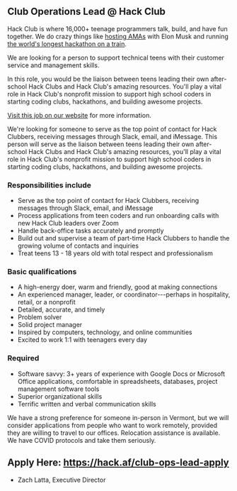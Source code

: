 ## Club Operations Lead @ Hack Club

Hack Club is where 16,000+ teenage programmers talk, build, and have fun together. We do crazy things like [hosting AMAs](https://hackclub.com/amas/) with Elon Musk and running [the world's longest hackathon on a train](https://www.youtube.com/watch?v=2BID8_pGuqA).

We are looking for a person to support technical teens with their customer service and management skills.

In this role, you would be the liaison between teens leading their own after-school Hack Clubs and Hack Club's amazing resources. You'll play a vital role in Hack Club's nonprofit mission to support high school coders in starting coding clubs, hackathons, and building awesome projects.

[Visit this job on our website](https://hackclub.com/jobs/club-operations-lead/) for more information.

We're looking for someone to serve as the top point of contact for Hack Clubbers, receiving messages through Slack, email, and iMessage. This person will serve as the liaison between teens leading their own after-school Hack Clubs and Hack Club's amazing resources, you'll play a vital role in Hack Club's nonprofit mission to support high school coders in starting coding clubs, hackathons, and building awesome projects.

### Responsibilities include

- Serve as the top point of contact for Hack Clubbers, receiving messages through Slack, email, and iMessage
- Process applications from teen coders and run onboarding calls with new Hack Club leaders over Zoom
- Handle back-office tasks accurately and promptly
- Build out and supervise a team of part-time Hack Clubbers to handle the growing volume of contacts and inquiries
- Treat teens 13 - 18 years old with total respect and professionalism

### Basic qualifications

- A high-energy doer, warm and friendly, good at making connections
- An experienced manager, leader, or coordinator---perhaps in hospitality, retail, or a nonprofit
- Detailed, accurate, and timely
- Problem solver
- Solid project manager
- Inspired by computers, technology, and online communities
- Excited to work 1:1 with teenagers every day

### Required

- Software savvy: 3+ years of experience with Google Docs or Microsoft Office applications, comfortable in spreadsheets, databases, project management software tools
- Superior organizational skills
- Terrific written and verbal communication skills

We have a strong preference for someone in-person in Vermont, but we will consider applications from people who want to work remotely, provided they are willing to travel to our offices. Relocation assistance is available. We have COVID protocols and take them seriously.

## Apply Here: https://hack.af/club-ops-lead-apply

- Zach Latta, Executive Director